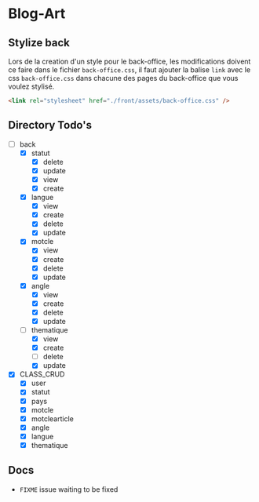 # Blog-Art

## Stylize back

Lors de la creation d'un style pour le back-office, les modifications doivent ce faire dans le fichier `back-office.css`, il faut ajouter la balise `link` avec le css `back-office.css` dans chacune des pages du back-office que vous voulez stylisé.

```html
<link rel="stylesheet" href="./front/assets/back-office.css" />
```

## Directory Todo's

- [ ] back
  - [x] statut
    - [x] delete
    - [x] update
    - [x] view
    - [x] create
  - [x] langue
    - [x] view
    - [x] create
    - [x] delete
    - [x] update
  - [x] motcle
    - [x] view
    - [x] create
    - [x] delete
    - [x] update
  - [x] angle
    - [X] view
    - [X] create
    - [X] delete
    - [x] update
  - [ ] thematique
    - [x] view
    - [x] create
    - [ ] delete
    - [x] update
- [x] CLASS_CRUD
  - [x] user
  - [x] statut
  - [x] pays
  - [x] motcle
  - [x] motclearticle
  - [x] angle
  - [x] langue
  - [x] thematique

## Docs

- `FIXME` issue waiting to be fixed
